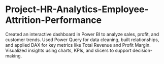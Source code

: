 # Project-HR-Analytics-Employee-Attrition-Performance
Created an interactive dashboard in Power BI to analyze sales, profit, and customer trends. Used Power Query for data cleaning, built relationships, and applied DAX for key metrics like Total Revenue and Profit Margin. Visualized insights using charts, KPIs, and slicers to support decision-making.
